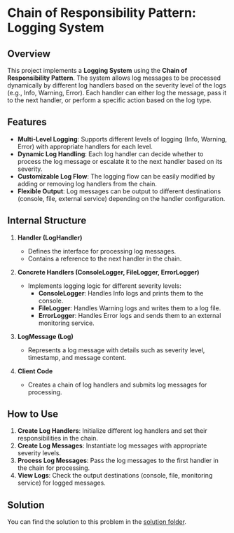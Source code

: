 # Chain of Responsibility Pattern: Logging System

## Overview

This project implements a **Logging System** using the **Chain of Responsibility Pattern**. The system allows log messages to be processed dynamically by different log handlers based on the severity level of the logs (e.g., Info, Warning, Error). Each handler can either log the message, pass it to the next handler, or perform a specific action based on the log type.

## Features

- **Multi-Level Logging**: Supports different levels of logging (Info, Warning, Error) with appropriate handlers for each level.
- **Dynamic Log Handling**: Each log handler can decide whether to process the log message or escalate it to the next handler based on its severity.
- **Customizable Log Flow**: The logging flow can be easily modified by adding or removing log handlers from the chain.
- **Flexible Output**: Log messages can be output to different destinations (console, file, external service) depending on the handler configuration.

## Internal Structure

1. **Handler (LogHandler)**

   - Defines the interface for processing log messages.
   - Contains a reference to the next handler in the chain.

2. **Concrete Handlers (ConsoleLogger, FileLogger, ErrorLogger)**

   - Implements logging logic for different severity levels:
     - **ConsoleLogger**: Handles Info logs and prints them to the console.
     - **FileLogger**: Handles Warning logs and writes them to a log file.
     - **ErrorLogger**: Handles Error logs and sends them to an external monitoring service.

3. **LogMessage (Log)**

   - Represents a log message with details such as severity level, timestamp, and message content.

4. **Client Code**
   - Creates a chain of log handlers and submits log messages for processing.

## How to Use

1. **Create Log Handlers**: Initialize different log handlers and set their responsibilities in the chain.
2. **Create Log Messages**: Instantiate log messages with appropriate severity levels.
3. **Process Log Messages**: Pass the log messages to the first handler in the chain for processing.
4. **View Logs**: Check the output destinations (console, file, monitoring service) for logged messages.

## Solution

You can find the solution to this problem in the [solution folder](/Learning_2.0/Solutions/Behavioural-pattern-solutions/logging-system/).
